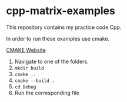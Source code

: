 # cpp-matrix-examples

This repository contains my practice code Cpp.

In order to run these examples use cmake.

[CMAKE Website](https://cmake.org/)

1. Navigate to one of the folders.
2. `mkdir build`
3. `cmake ..`
4. `cmake --build .`
5. `cd Debug`
6. Run the corresponding file